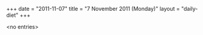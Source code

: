+++
date = "2011-11-07"
title = "7 November 2011 (Monday)"
layout = "daily-diet"
+++

\<no entries\>
